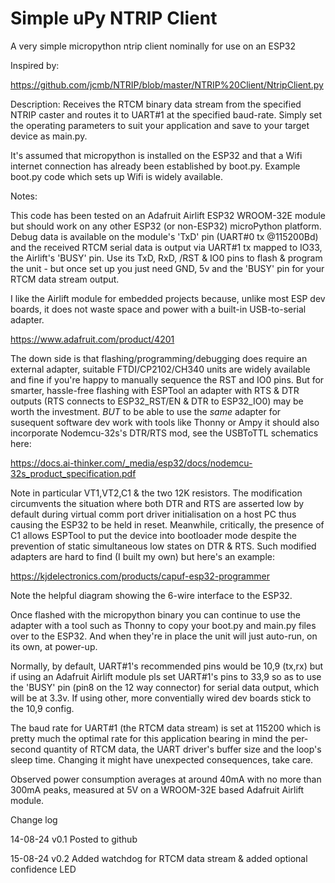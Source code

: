 # Simple uPy NTRIP Client
A very simple micropython ntrip client nominally for use on an ESP32

Inspired by:

  https://github.com/jcmb/NTRIP/blob/master/NTRIP%20Client/NtripClient.py

Description:
Receives the RTCM binary data stream from the specified NTRIP caster and routes it to
UART#1 at the specified baud-rate. Simply set the operating parameters to suit your
application and save to your target device as main.py.

   It's assumed that micropython is installed on the ESP32 and that a Wifi internet
   connection has already been established by boot.py. Example boot.py code which sets
   up Wifi is widely available.

 Notes:
 
   This code has been tested on an Adafruit Airlift ESP32 WROOM-32E module but should
   work on any other ESP32 (or non-ESP32) microPython platform. Debug data is available
   on the module's 'TxD' pin (UART#0 tx @115200Bd) and the received RTCM serial data is
   output via UART#1 tx mapped to IO33, the Airlift's 'BUSY' pin. Use its TxD, RxD,
   /RST & IO0 pins to flash & program the unit - but once set up you just need GND, 5v
   and the 'BUSY' pin for your RTCM data stream output.

   I like the Airlift module for embedded projects because, unlike most ESP dev
   boards, it does not waste space and power with a built-in USB-to-serial adapter.
 
   https://www.adafruit.com/product/4201

   The down side is that flashing/programming/debugging does require an external adapter,
   suitable FTDI/CP2102/CH340 units are widely available and fine if you're happy to
   manually sequence the RST and IO0 pins. But for smarter, hassle-free flashing with
   ESPTool an adapter with RTS & DTR outputs (RTS connects to ESP32_RST/EN & DTR to
   ESP32_IO0) may be worth the investment.  _BUT_ to be able to use the _same_ adapter
   for susequent software dev work with tools like Thonny or Ampy it should also
   incorporate Nodemcu-32s's DTR/RTS mod, see the USBToTTL schematics here:

   https://docs.ai-thinker.com/_media/esp32/docs/nodemcu-32s_product_specification.pdf
   
   Note in particular VT1,VT2,C1 & the two 12K resistors. The modification circumvents
   the situation where both DTR and RTS are asserted low by default during virtual
   comm port driver initialisation on a host PC thus causing the ESP32 to be held in
   reset. Meanwhile, critically, the presence of C1 allows ESPTool to put the device
   into bootloader mode despite the prevention of static simultaneous low states on
   DTR & RTS. Such modified adapters are hard to find (I built my own) but here's an
   example:

   https://kjdelectronics.com/products/capuf-esp32-programmer

   Note the helpful diagram showing the 6-wire interface to the ESP32.

   Once flashed with the micropython binary you can continue to use the adapter with
   a tool such as Thonny to copy your boot.py and main.py files over to the ESP32.
   And when they're in place the unit will just auto-run, on its own, at power-up.

   Normally, by default, UART#1's recommended pins would be 10,9 (tx,rx) but if using
   an Adafruit Airlift module pls set UART#1's pins to 33,9 so as to use the 'BUSY' pin
   (pin8 on the 12 way connector) for serial data output, which will be at 3.3v.
   If using other, more conventially wired dev boards stick to the 10,9 config.

   The baud rate for UART#1 (the RTCM data stream) is set at 115200 which is pretty
   much the optimal rate for this application bearing in mind the per-second quantity
   of RTCM data, the UART driver's buffer size and the loop's sleep time. Changing it
   might have unexpected consequences, take care.

   Observed power consumption averages at around 40mA with no more than 300mA peaks,
   measured at 5V on a WROOM-32E based Adafruit Airlift module.

 Change log
 
   14-08-24 v0.1 Posted to github
   
   15-08-24 v0.2 Added watchdog for RTCM data stream & added optional confidence LED 

